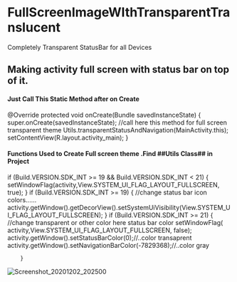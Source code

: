 # FullScreenImageWIthTransparentTranslucent
  Completely Transparent StatusBar for all Devices
## Making activity full screen with status bar on top of it.


#### Just Call This Static Method after on Create 


  @Override
   protected void onCreate(Bundle savedInstanceState) {
       super.onCreate(savedInstanceState);
        //call here this method for full screen transparent theme
       Utils.transparentStatusAndNavigation(MainActivity.this);
        setContentView(R.layout.activity_main);
   }
    
    
   

#### Functions Used to Create Full screen theme .Find ##Utils Class## in Project 
 
 
if (Build.VERSION.SDK_INT >= 19 && Build.VERSION.SDK_INT < 21) {
          setWindowFlag(activity,View.SYSTEM_UI_FLAG_LAYOUT_FULLSCREEN, true);
     }
      if (Build.VERSION.SDK_INT >= 19) {
            //change status bar icon colors......
        activity.getWindow().getDecorView().setSystemUiVisibility(View.SYSTEM_UI_FLAG_LAYOUT_FULLSCREEN);
      }
     if (Build.VERSION.SDK_INT >= 21) {
            //change transparent or other color here status  bar color
            setWindowFlag(   activity,View.SYSTEM_UI_FLAG_LAYOUT_FULLSCREEN, false);
            activity.getWindow().setStatusBarColor(0);//..color transaprent
          activity.getWindow().setNavigationBarColor(-7829368);//..color gray 

        }
![Screenshot_20201202_202500](https://user-images.githubusercontent.com/33365906/100893291-37991f80-34e1-11eb-986b-f11a3ccc81a9.jpg)

